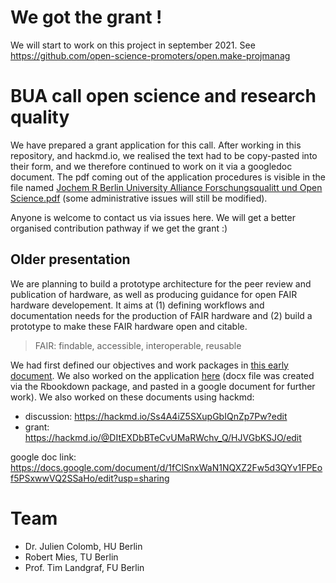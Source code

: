 # We got the grant !

We will start to work on this project in september 2021. See https://github.com/open-science-promoters/open.make-projmanag


# BUA call open science and research quality


We have prepared a grant application for this call. After working in this repository, and hackmd.io, we realised the text had to be copy-pasted into their form, and we therefore continued to work on it via a googledoc document. The pdf coming out of the application procedures is visible 
in the file named [Jochem R Berlin University Alliance Forschungsqualitt und Open Science.pdf](Jochem%20R%20Berlin%20University%20Alliance%20Forschungsqualitt%20und%20Open%20Science.pdf) (some administrative issues will still be modified).


Anyone is welcome to contact us via issues here. We will get a better organised contribution pathway if we get the grant :)


## Older presentation




We are planning to build a prototype architecture for the peer review and publication of hardware, as well as producing guidance for open FAIR hardware developement. It aims at (1) defining workflows and documentation needs for the production of FAIR hardware and (2) build a prototype to make these FAIR hardware open and citable. 
> FAIR: findable, accessible, interoperable, reusable

We had first defined our objectives and work packages in [this early document](discussion_doc.md). We also worked on the application [here](grantapplication.Rmd) (docx file was created via the Rbookdown package, and pasted in a google document for further work).
We also worked on these documents using hackmd:
- discussion: https://hackmd.io/Ss4A4iZ5SXupGbIQnZp7Pw?edit
- grant: https://hackmd.io/@DItEXDbBTeCvUMaRWchv_Q/HJVGbKSJO/edit

google doc link: https://docs.google.com/document/d/1fClSnxWaN1NQXZ2Fw5d3QYv1FPEof5PSxwwVQ2SSaHo/edit?usp=sharing


# Team

- Dr. Julien Colomb, HU Berlin
- Robert Mies, TU Berlin
- Prof. Tim Landgraf, FU Berlin


